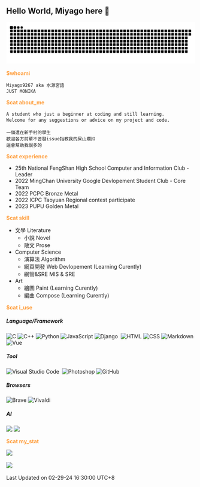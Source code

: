 ## Hello World, Miyago here 👋

![](https://raw.githubusercontent.com/miyago9267/miyago9267/snake/github-snake-dark.svg)

<font color="#FF9F3F">**$whoami**</font>
```
Miyago9267 aka 水源宮語
JUST MONIKA
```

<font color=#FF9F3F>**$cat about_me**</font>
```
A student who just a beginner at coding and still learning.
Welcome for any suggestions or advice on my project and code.

一個還在新手村的學生
歡迎各方前輩不吝發issue指教我的屎山爛扣
這會幫助我很多的
```

<font color=#FF9F3F>**$cat experience**</font>
- 25th National FengShan High School Computer and Information Club - Leader
- 2022 MingChan University Google Devlopement Student Club - Core Team
- 2022 PCPC Bronze Metal
- 2022 ICPC Taoyuan Regional contest participate
- 2023 PUPU Golden Metal

<font color=#FF9F3F>**$cat skill**</font>  
- 文學 Literature
    - 小說 Novel 
    - 散文 Prose
- Computer Science
    - 演算法 Algorithm
    - 網頁開發 Web Devlopement (Learning Curently)
    - 網管&SRE MIS & SRE
- Art
    - 繪圖 Paint (Learning Curently)
    - 編曲 Compose (Learning Curently)

<font color=#FF9F3F>**$cat i_use**</font>

##### **Language/Framework**  
![C](https://img.shields.io/badge/-C-05122A?style=for-the-badge&logo=C&logoColor=A8B9CC)&nbsp;![C++](https://img.shields.io/badge/-C++-05122A?style=for-the-badge&logo=C%2B%2B&logoColor=00599C)&nbsp;![Python](https://img.shields.io/badge/-Python-05122A?style=for-the-badge&logo=python)&nbsp;![JavaScript](https://img.shields.io/badge/-JavaScript-05122A?style=for-the-badge&logo=javascript)&nbsp;![Django](https://img.shields.io/badge/-Django-05122A?style=for-the-badge&logo=django&logoColor=A8B9CC)&nbsp;&nbsp;![HTML](https://img.shields.io/badge/-HTML-05122A?style=for-the-badge&logo=HTML5)&nbsp;![CSS](https://img.shields.io/badge/-CSS-05122A?style=for-the-badge&logo=CSS3&logoColor=1572B6)&nbsp;![Markdown](https://img.shields.io/badge/-Markdown-05122A?style=for-the-badge&logo=markdown)&nbsp;![Vue](https://img.shields.io/badge/-Vue-05122A?style=for-the-badge&logo=vue.js)

##### **Tool**  
![Visual Studio Code](https://img.shields.io/badge/-Visual%20Studio%20Code-05122A?style=for-the-badge&logo=visual-studio-code&logoColor=007ACC)&nbsp;&nbsp;![Photoshop](https://img.shields.io/badge/-Photoshop-05122A?style=for-the-badge&logo=adobe-photoshop)&nbsp;![GitHub](https://img.shields.io/badge/-GitHub-05122A?style=for-the-badge&logo=github)&nbsp;

##### **Browsers**  
![Brave](https://img.shields.io/badge/Brave-FB542B?style=for-the-badge&logo=Brave)&nbsp;![Vivaldi](https://img.shields.io/badge/Vivaldi-EF3939?style=for-the-badge&logo=Vivaldi)

##### **AI**  
<img src="https://upload.wikimedia.org/wikipedia/commons/thumb/0/04/ChatGPT_logo.svg/900px-ChatGPT_logo.svg.png" width=40/>&nbsp;<img src="https://github.gallerycdn.vsassets.io/extensions/github/copilot/1.74.8955/1677170273974/Microsoft.VisualStudio.Services.Icons.Default" width=40/>

<font color=#FF9F3F>**$cat my_stat**</font>

![](https://github-readme-stats.vercel.app/api?username=miyago9267&theme=nord&show_icons=true)

![](https://github-readme-stats.vercel.app/api/top-langs/?username=miyago9267&theme=nord&layout=compact&card_width=445)

 Last Updated on 02-29-24 16:30:00 UTC+8
